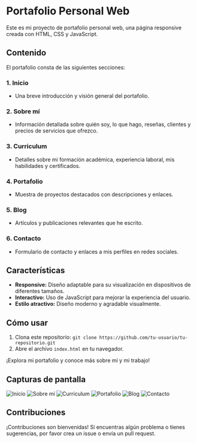 # Portafolio Personal Web

Este es mi proyecto de portafolio personal web, una página responsive creada con HTML, CSS y JavaScript.

## Contenido

El portafolio consta de las siguientes secciones:

### 1. Inicio
- Una breve introducción y visión general del portafolio.

### 2. Sobre mí
- Información detallada sobre quién soy, lo que hago, reseñas, clientes y precios de servicios que ofrezco.

### 3. Curriculum
- Detalles sobre mi formación académica, experiencia laboral, mis habilidades y certificados.

### 4. Portafolio
- Muestra de proyectos destacados con descripciones y enlaces.

### 5. Blog
- Artículos y publicaciones relevantes que he escrito.

### 6. Contacto
- Formulario de contacto y enlaces a mis perfiles en redes sociales.

## Características

- **Responsive:** Diseño adaptable para su visualización en dispositivos de diferentes tamaños.
- **Interactivo:** Uso de JavaScript para mejorar la experiencia del usuario.
- **Estilo atractivo:** Diseño moderno y agradable visualmente.

## Cómo usar

1. Clona este repositorio: `git clone https://github.com/tu-usuario/tu-repositorio.git`
2. Abre el archivo `index.html` en tu navegador.

¡Explora mi portafolio y conoce más sobre mí y mi trabajo!

## Capturas de pantalla

![Inicio](https://netcarmona.es/imagenes/inicio.jpg)
![Sobre mí](https://netcarmona.es/imagenes/sobre-mi.jpg)
![Curriculum](https://netcarmona.es/imagenes/curriculum.jpg)
![Portafolio](https://netcarmona.es/imagenes/portafolio.jpg)
![Blog](https://netcarmona.es/imagenes/blog.jpg)
![Contacto](https://netcarmona.es/imagenes/contacto.jpg)

## Contribuciones

¡Contribuciones son bienvenidas! Si encuentras algún problema o tienes sugerencias, por favor crea un issue o envía un pull request.


